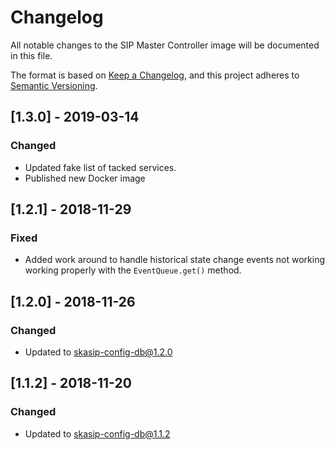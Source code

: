 # Changelog

All notable changes to the SIP Master Controller image
will be documented in this file.

The format is based on
[Keep a Changelog](https://keepachangelog.com/en/1.0.0/),
and this project adheres to
 [Semantic Versioning](https://semver.org/spec/v2.0.0.html).

## [1.3.0] - 2019-03-14

### Changed
- Updated fake list of tacked services.
- Published new Docker image

## [1.2.1] - 2018-11-29

### Fixed
- Added work around to handle historical state change events not working
  working properly with the `EventQueue.get()` method.

## [1.2.0] - 2018-11-26

### Changed
- Updated to skasip-config-db@1.2.0

## [1.1.2] - 2018-11-20

### Changed
- Updated to skasip-config-db@1.1.2
